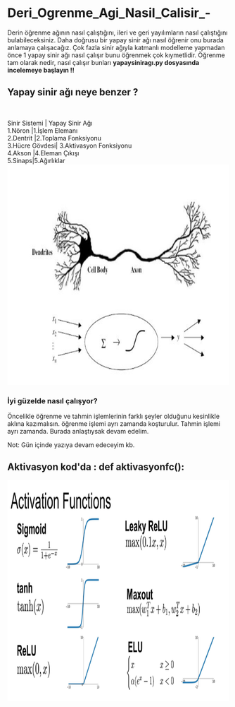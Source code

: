 # Deri_Ogrenme_Agi_Nasil_Calisir_-
Derin öğrenme ağının nasıl çalıştığını, ileri ve geri yayılımların nasıl çalıştığını bulabileceksiniz.
Daha doğrusu bir yapay sinir ağı nasıl öğrenir onu burada anlamaya çalışacağız. Çok fazla sinir ağıyla katmanlı modelleme yapmadan önce 1 yapay sinir ağı nasıl çalışır bunu öğrenmek çok kıymetlidir. Öğrenme tam olarak nedir, nasıl çalışır  bunları **yapaysiniragı.py   dosyasında incelemeye başlayın !!**

## Yapay sinir ağı neye benzer ?
<br>

Sinir Sistemi	| Yapay Sinir Ağı
<br>
1.Nöron	|1.İşlem Elemanı
<br>
2.Dentrit	|2.Toplama Fonksiyonu
<br>
3.Hücre Gövdesi|	3.Aktivasyon Fonksiyonu
<br>
4.Akson	|4.Eleman Çıkışı
<br>
5.Sinaps|5.Ağırlıklar
<br>
<img width="900" height="500" src="https://github.com/Karaca12/Deri_Ogrenme_Agi_Nasil_Calisir_-/blob/main/sinirag%C4%B11.jpg">

### İyi güzelde nasıl çalışyor?
Öncelikle öğrenme ve tahmin işlemlerinin farklı şeyler olduğunu kesinlikle aklına kazımalısın.
öğrenme işlemi ayrı zamanda koşturulur. Tahmin işlemi ayrı zamanda.
Burada anlaştıysak devam edelim.

Not: Gün içinde yazıya devam edeceyim kb.





## Aktivasyon  kod'da : def aktivasyonfc():
<img align="left" width="900" height="500" src="https://github.com/Karaca12/Deri_Ogrenme_Agi_Nasil_Calisir_-/blob/main/aktivasyon%20fonksiyonu.png">
